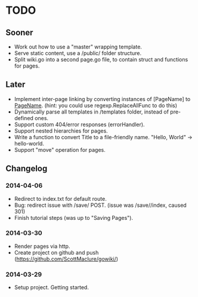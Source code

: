 # TODO

## Sooner

* Work out how to use a "master" wrapping template.
* Serve static content, use a /public/ folder structure.
* Split wiki.go into a second page.go file, to contain struct and functions for pages.

## Later

* Implement inter-page linking by converting instances of [PageName] to <a href="/view/PageName">PageName</a>. (hint: you could use regexp.ReplaceAllFunc to do this)
* Dynamically parse all templates in /templates folder, instead of pre-defined ones.
* Support custom 404/error responses (errorHandler).
* Support nested hierarchies for pages.
* Write a function to convert Title to a file-friendly name. "Hello, World" -> hello-world.
* Support "move" operation for pages.

## Changelog

### 2014-04-06

* Redirect to index.txt for default route.
* Bug: redirect issue with /save/ POST. (issue was /save//index, caused 301)
* Finish tutorial steps (was up to "Saving Pages").

### 2014-03-30

* Render pages via http.
* Create project on github and push (https://github.com/ScottMaclure/gowiki/)

### 2014-03-29

* Setup project. Getting started.
